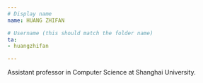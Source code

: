 ```yaml
---
# Display name
name: HUANG ZHIFAN

# Username (this should match the folder name)
ta:
- huangzhifan

---
```


Assistant professor in Computer Science at Shanghai University.
